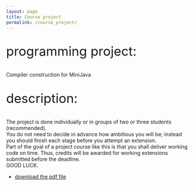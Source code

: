 ```yaml
---
layout: page
title: Course project
permalink: /course_project/
---
```


<p style="font-size:35px;">programming project:</p>
Compiler construction for MiniJava<br>
<p style="font-size:35px;">description:</p>
The project is done individually or in groups of two or three students (recommended).<br>
You do not need to decide in advance how ambitious you will be; instead you should finish each stage
before you attempt an extension.<br>
Part of the goal of a project course like this is that you shall deliver working code on time. Thus,
credits will be awarded for working extensions submitted before the deadline.<br>
GOOD LUCK.<br>

* [ download the pdf file ](/static_files/materials/pro/ProgrammingProject.pdf)



